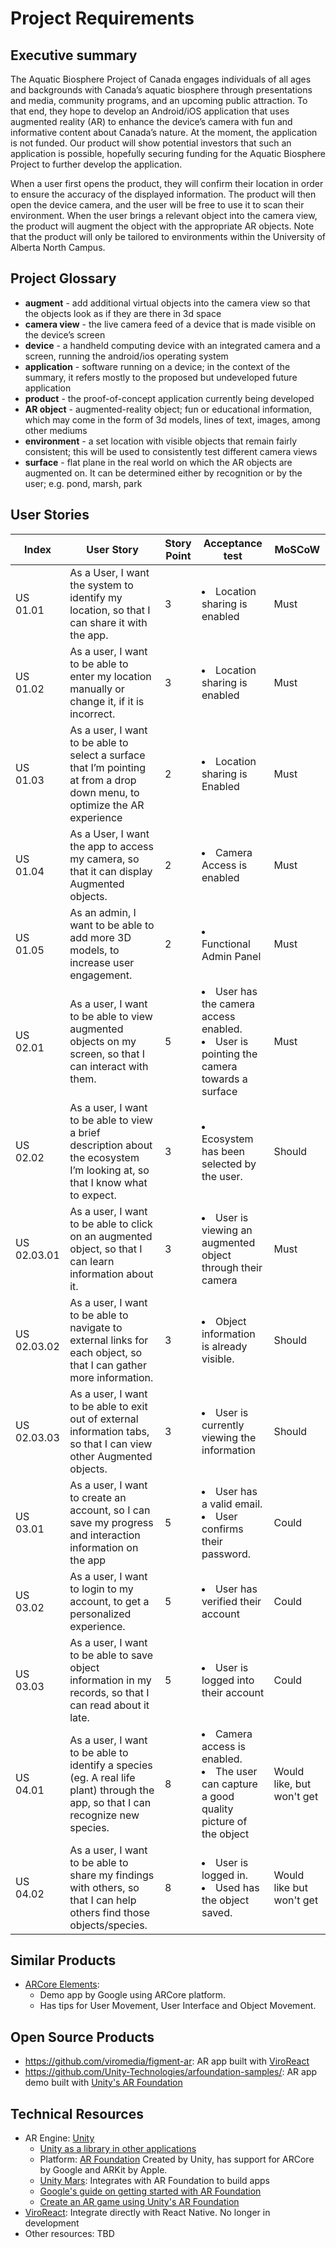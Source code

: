 # Project Requirements

## Executive summary
The Aquatic Biosphere Project of Canada engages individuals of all ages and backgrounds with Canada’s aquatic biosphere through presentations and media, community programs, and an upcoming public attraction. To that end, they hope to develop an Android/iOS application that uses augmented reality (AR) to enhance the device’s camera with fun and informative content about Canada’s nature. At the moment, the application is not funded. Our product will show potential investors that such an application is possible, hopefully securing funding for the Aquatic Biosphere Project to further develop the application.

When a user first opens the product, they will confirm their location in order to ensure the accuracy of the displayed information. The product will then open the device camera, and the user will be free to use it to scan their environment. When the user brings a relevant object into the camera view, the product will augment the object with the appropriate AR objects. Note that the product will only be tailored to environments within the University of Alberta North Campus.

## Project Glossary
- **augment** - add additional virtual objects into the camera view so that the objects look as if they are there in 3d space
- **camera view** - the live camera feed of a device that is made visible on the device’s screen
- **device** - a handheld computing device with an integrated camera and a screen, running the android/ios operating system
- **application** - software running on a device; in the context of the summary, it refers mostly to the proposed but undeveloped future application
- **product** - the proof-of-concept application currently being developed
- **AR object** - augmented-reality object; fun or educational information, which may come in the form of 3d models, lines of text, images, among other mediums
- **environment** - a set location with visible objects that remain fairly consistent; this will be used to consistently test different camera views
- **surface** - flat plane in the real world on which the AR objects are augmented on. It can be determined either by recognition or by the user; e.g. pond, marsh, park


## User Stories

| Index       | User Story                                                                                                                       | Story Point | Acceptance test                                                                                         | MoSCoW                    |
|-------------|----------------------------------------------------------------------------------------------------------------------------------|-------------|---------------------------------------------------------------------------------------------------------|---------------------------|
| US 01.01    | As a User, I want the system to identify my location, so that I can share it with the app.                                       | 3           | <li> Location sharing is enabled </li>                                                                  | Must                      |
| US 01.02    | As a user, I want to be able to enter my location manually or change it, if it is incorrect.                                     | 3           | <li>Location sharing is enabled </li>                                                                   | Must                      |
| US 01.03    | As a user, I want to be able to select a surface that I’m pointing at from a drop down menu, to optimize the AR experience       | 2           | <li> Location sharing is Enabled </li>                                                                  | Must                      |
| US 01.04    | As a User, I want the app to access my camera, so that it can display Augmented objects.                                         | 2           | <li>Camera Access is enabled</li>                                                                       | Must                      |
| US 01.05    | As an admin, I want to be able to add more 3D models, to increase user engagement.                                               | 2           | <li> Functional Admin Panel </li>                                                                       | Must                      |
| US 02.01    | As a user, I want to be able to view augmented objects on my screen, so that I can interact with them.                           | 5           | <li>User has the camera access enabled.</li> <li>User is pointing the camera towards a surface</li>     | Must                      |
| US 02.02    | As a user, I want to be able to view a brief description about the ecosystem I’m looking at, so that I know what to expect.      | 3           | <li>Ecosystem has been selected by the user. </li>                                                      | Should                    |
| US 02.03.01 | As a user, I want to be able to click on an augmented object, so that I can learn information about it.                          | 3           | <li> User is viewing an augmented object through their camera </li>                                     | Must                      |
| US 02.03.02 | As a user, I want to be able to navigate to external links for each object, so that I can gather more information.               | 3           | <li>Object information is already visible. </li>                                                        | Should                    |
| US 02.03.03 | As a user, I want to be able to exit out of external information tabs, so that I can view other Augmented objects.               | 3           | <li>User is currently viewing the information </li>                                                     | Should                    |
| US 03.01    | As a user, I want to create an account, so I can save my progress and interaction information on the app                         | 5           | <li>User has a valid email.</li> <li> User confirms their password. </li>                               | Could                     |
| US 03.02    | As a user, I want to login to my account, to get a personalized experience.                                                      | 5           | <li>User has verified their account</li>                                                                | Could                     |
| US 03.03    | As a user, I want to be able to save object information in my records, so that I can read about it late.                         | 5           | <li>User is logged into their account </li>                                                             | Could                     |
| US 04.01    | As a user, I want to be able to identify a species (eg. A real life plant) through the app, so that I can recognize new species. | 8           | <li> Camera access is enabled.</li> <li> The user can capture a good quality picture of the object</li> | Would like, but won't get |
| US 04.02    | As a user, I want to be able to share my findings with others, so that I can help others find those objects/species.             | 8           | <li> User is logged in.</li> <li> Used has the object saved. </li>                                      | Would like but won't get  |

## Similar Products
* [ARCore Elements](https://play.google.com/store/apps/details?id=com.google.ar.unity.ddelements): 
  * Demo app by Google using ARCore platform. 
  * Has tips for User Movement, User Interface and Object Movement.


## Open Source Products
* https://github.com/viromedia/figment-ar: AR app built with [ViroReact](https://github.com/viromedia)
* https://github.com/Unity-Technologies/arfoundation-samples/: AR app demo built with [Unity's AR Foundation](https://unity.com/)


## Technical Resources
* AR Engine: [Unity](https://unity.com/)
  * [Unity as a library in other applications](https://docs.unity3d.com/2019.3/Documentation/Manual/UnityasaLibrary.html)
  * Platform: [AR Foundation](https://docs.unity3d.com/Packages/com.unity.xr.arfoundation@5.0/manual/index.html)
    Created by Unity, has support for ARCore by Google and ARKit by Apple.
  * [Unity Mars](https://unity.com/products/unity-mars): Integrates with AR Foundation to build apps 
  * [Google's guide on getting started with AR Foundation](ttps://developers.google.com/ar/develop/unity-arf/getting-started-ar-foundation)
  * [Create an AR game using Unity's AR Foundation](https://codelabs.developers.google.com/arcore-unity-ar-foundation#0)
* [ViroReact](https://github.com/viromedia): Integrate directly with React Native. No longer in development
* Other resources: TBD







